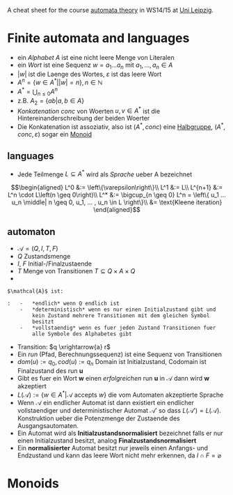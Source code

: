 A cheat sheet for the course [automata
theory](http://www.informatik.uni-leipzig.de/theo/) in WS14/15 at [Uni
Leipzig](http://www.zv.uni-leipzig.de/).

Finite automata and languages
=============================

-   ein *Alphabet* $A$ ist eine nicht leere Menge von Literalen
-   ein *Wort* ist eine Sequenz $w=a_1 … a_n$ mit $a_1, … ,a_n \in A$
-   $|w|$ ist die Laenge des Wortes, $\varepsilon$ ist das leere Wort
-   $A^n = \left\{ w \in A^* | |w| = n\right\}, n \in \mathbb{N}$
-   $A^* = \bigcup_{n \leq 0} A^n$
-   z.B. $A_2 = \left\{ab|a,b \in A\right\}$
-   *Konkatenation* $conc$ von Woerten $u, v \in A^*$ ist die
    Hintereinanderschreibung der beiden Woerter
-   Die Konkatenation ist assoziativ, also ist $(A^*, conc)$ eine
    [Halbgruppe](http://en.wikipedia.org/wiki/Semigroup),
    $(A^*, conc, \varepsilon)$ sogar ein
    [Monoid](http://en.wikipedia.org/wiki/Monoid)

languages
---------

-   Jede Teilmenge $L \subseteq A^*$ wird als *Sprache* ueber A
    bezeichnet

$$\begin{aligned}
L^0 &:= \left\{\varepsilon\right\}\\
L^1 &:= L\\
L^{n+1} &:= L^n \cdot L\left(n \geq 0\right)\\
L^* &:= \bigcup_{n \geq 0} L^n = \left\{ u_1 … u_n \middle| n \geq 0, u_1, … , u_n \in L \right\}\\
    &= \text{Kleene iteration}
\end{aligned}$$

automaton
---------

-   $\mathcal{A} = (Q, I, T, F)$
-   *Q* Zustandsmenge
-   *I*, *F* Initial-/Finalzustaende
-   *T* Menge von Transitionen $T \subseteq Q \times A \times Q$
-   

    $\mathcal{A}$ ist:

    :   -   *endlich* wenn Q endlich ist
        -   *deterministisch* wenn es nur einen Initialzustand gibt und
            kein Zustand mehrere Transitionen mit dem gleichen Symbol
            besitzt
        -   *vollstaendig* wenn es fuer jeden Zustand Transitionen fuer
            alle Symbole des Alphabetes gibt

-   Transition: $q \xrightarrow{a} r$
-   Ein *run* (Pfad, Berechnungssequenz) ist eine Sequenz von
    Transitionen
-   $dom(u) := q_0, cod(u) := q_n$ Domain ist Initialzustand, Codomain
    ist Finalzustand des run **u**
-   Gibt es fuer ein Wort **w** einen *erfolgreichen* run **u** in
    $\mathcal{A}$ dann wird **w** akzeptiert
-   $L(\mathcal{A}) := \left\{ w \in A^* | \mathcal{A} \text{ accepts } w \right\}$
    die vom Automaten akzeptierte Sprache
-   Wenn $\mathcal{A}$ ein endlicher Automat ist dann existiert ein
    endlicher vollstaendiger und deterministischer Automat
    $\mathcal{A'}$ so dass $L(\mathcal{A'}) = L(\mathcal{A})$.
    Konstruktion ueber die Potenzmenge der Zustaende
    des Ausgangsautomaten.
-   Ein Automat wird als **Initialzustandsnormalisiert** bezeichnet
    falls er nur einen Initialzustand besitzt, analog
    **Finalzustandsnormalisiert**
-   Ein **normalisierter** Automat besitzt nur jeweils einen Anfangs-
    und Endzustand und kann das leere Wort nicht mehr erkennen, da
    $I \cap F = \varnothing$

Monoids
=======

